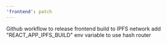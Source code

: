 ```yaml
---
'frontend': patch
---
```


Github workflow to release frontend build to IPFS network
add "REACT_APP_IPFS_BUILD" env variable to use hash router